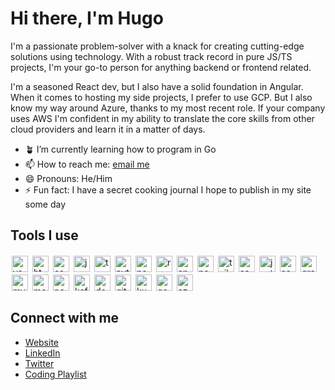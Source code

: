 # Hi there, I'm Hugo

I'm a passionate problem-solver with a knack for creating cutting-edge solutions using technology. With a robust track record in pure JS/TS projects, I'm your go-to person for anything backend or frontend related.

I'm a seasoned React dev, but I also have a solid foundation in Angular. When it comes to hosting my side projects, I prefer to use GCP. But I also know my way around Azure, thanks to my most recent role. If your company uses AWS I'm confident in my ability to translate the core skills from other cloud providers and learn it in a matter of days.

- 🪴 I’m currently learning how to program in Go
- 📫 How to reach me: [email me](mailto:hugo@perdomo.dev)
- 😄 Pronouns: He/Him
- ⚡ Fun fact: I have a secret cooking journal I hope to publish in my site some day

## Tools I use

<img style="padding: 2px" alt="vscode" src="https://cdn.jsdelivr.net/gh/devicons/devicon/icons/vscode/vscode-original.svg" width="26px" align="left"/>
<img style="padding: 2px" alt="html" src="https://cdn.jsdelivr.net/gh/devicons/devicon/icons/html5/html5-original.svg" width="26px" align="left"/>
<img style="padding: 2px" alt="css" src="https://cdn.jsdelivr.net/gh/devicons/devicon/icons/css3/css3-original.svg" width="26px" align="left"/>
<img style="padding: 2px" alt="js" src="https://cdn.jsdelivr.net/gh/devicons/devicon/icons/javascript/javascript-original.svg" width="26px" align="left"/>
<img style="padding: 2px" alt="typescript" src="https://cdn.jsdelivr.net/gh/devicons/devicon/icons/typescript/typescript-original.svg" width="26px" align="left"/>
<img style="padding: 2px" alt="python" src="https://cdn.jsdelivr.net/gh/devicons/devicon/icons/python/python-original.svg" width="26px" align="left"/>
<img style="padding: 2px" alt="nodejs" src="https://cdn.jsdelivr.net/gh/devicons/devicon/icons/nodejs/nodejs-original.svg" width="26px" align="left"/>
<img style="padding: 2px" alt="react" src="https://cdn.jsdelivr.net/gh/devicons/devicon/icons/react/react-original.svg" width="26px" align="left"/>
<img style="padding: 2px" alt="angular" src="https://cdn.jsdelivr.net/gh/devicons/devicon/icons/angularjs/angularjs-original.svg" width="26px" align="left"/>
<img style="padding: 2px" alt="nextjs" src="https://cdn.jsdelivr.net/gh/devicons/devicon/icons/nextjs/nextjs-original.svg" width="26px" align="left"/>
<img style="padding: 2px" alt="tailwind" src="https://cdn.jsdelivr.net/gh/devicons/devicon@latest/icons/tailwindcss/tailwindcss-original.svg" width="26px" align="left" />
<img style="padding: 2px" alt="sass" src="https://cdn.jsdelivr.net/gh/devicons/devicon/icons/sass/sass-original.svg" width="26px" align="left"/>
<img style="padding: 2px" alt="jest" src="https://cdn.jsdelivr.net/gh/devicons/devicon/icons/jest/jest-plain.svg" width="26px" align="left"/>
<img style="padding: 2px" alt="socket.io" src="https://cdn.jsdelivr.net/gh/devicons/devicon/icons/socketio/socketio-original.svg" width="26px" align="left"/>
<img style="padding: 2px" alt="graphql" src="https://cdn.jsdelivr.net/gh/devicons/devicon/icons/graphql/graphql-plain.svg" width="26px" align="left"/>
<img style="padding: 2px" alt="mysql" src="https://cdn.jsdelivr.net/gh/devicons/devicon/icons/mysql/mysql-original.svg" width="26px" align="left"/>
<img style="padding: 2px" alt="mongodb" src="https://cdn.jsdelivr.net/gh/devicons/devicon/icons/mongodb/mongodb-original.svg" width="26px" align="left"/>
<img style="padding: 2px" alt="postgresql" src="https://cdn.jsdelivr.net/gh/devicons/devicon/icons/postgresql/postgresql-original.svg" width="26px" align="left"/>
<img style="padding: 2px" alt="kafka" src="https://cdn.jsdelivr.net/gh/devicons/devicon/icons/apachekafka/apachekafka-original.svg" width="26px" align="left"/>
<img style="padding: 2px" alt="docker" src="https://cdn.jsdelivr.net/gh/devicons/devicon/icons/docker/docker-original.svg" width="26px" align="left"/>
<img style="padding: 2px" alt="git" src="https://cdn.jsdelivr.net/gh/devicons/devicon/icons/git/git-original.svg" width="26px" align="left"/>
<img style="padding: 2px" alt="kubernetes" src="https://cdn.jsdelivr.net/gh/devicons/devicon/icons/kubernetes/kubernetes-plain.svg" width="26px" align="left"/>
<img style="padding: 2px" alt="gcp" src="https://cdn.jsdelivr.net/gh/devicons/devicon/icons/googlecloud/googlecloud-original.svg" width="26px" align="left"/>
<img style="padding: 2px" alt="azure" src="https://cdn.jsdelivr.net/gh/devicons/devicon/icons/azure/azure-original.svg" width="26px"/>

## Connect with me
- [Website](https://abouthugo.dev)
- [LinkedIn](https://www.linkedin.com/in/hugoperdomo/)
- [Twitter](https://twitter.com/_abouthugo)
- [Coding Playlist](https://open.spotify.com/playlist/2Al9G2jrWkwDlRFMZaw1GX?si=4666b77beab14603)

<!-- 
Previous Job Description
worked as a backend developer for Stetson where I got to build microservices, automation modules, APIs, and user interfaces that empowered the team to do their work more efficiently.
-->
